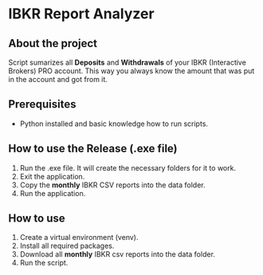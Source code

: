 # IBKR Report Analyzer

## About the project
Script sumarizes all **Deposits** and **Withdrawals** of your IBKR (Interactive Brokers) PRO account. This way you always know the amount that was put in the account and got from it.

## Prerequisites
- Python installed and basic knowledge how to run scripts.

## How to use the Release (.exe file)
1. Run the .exe file. It will create the necessary folders for it to work.
2. Exit the application.
3. Copy the **monthly** IBKR CSV reports into the data folder.
4. Run the application.

## How to use
1. Create a virtual environment (venv).
2. Install all required packages.
3. Download all **monthly** IBKR csv reports into the data folder.
4. Run the script.
